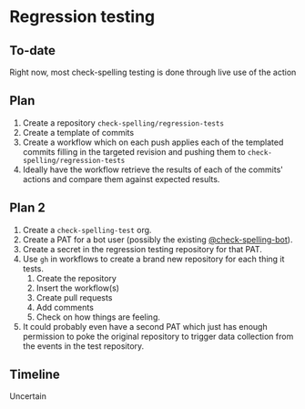 # Regression testing

## To-date

Right now, most check-spelling testing is done through live use of the action

## Plan

1. Create a repository `check-spelling/regression-tests`
2. Create a template of commits
3. Create a workflow which on each push applies each of the templated commits filling in the targeted revision and pushing them to `check-spelling/regression-tests`
4. Ideally have the workflow retrieve the results of each of the commits' actions and compare them against expected results.

## Plan 2

1. Create a `check-spelling-test` org.
2. Create a PAT for a bot user (possibly the existing [@check-spelling-bot](https://github.com/check-spelling-bot)).
3. Create a secret in the regression testing repository for that PAT.
4. Use `gh` in workflows to create a brand new repository for each thing it tests.
   1. Create the repository
   2. Insert the workflow(s)
   3. Create pull requests
   4. Add comments
   5. Check on how things are feeling.
5. It could probably even have a second PAT which just has enough permission to poke the original repository to trigger data collection from the events in the test repository.

## Timeline

Uncertain